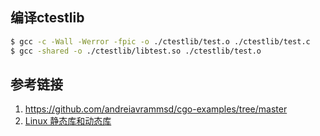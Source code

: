 ## 编译ctestlib
```bash
$ gcc -c -Wall -Werror -fpic -o ./ctestlib/test.o ./ctestlib/test.c
$ gcc -shared -o ./ctestlib/libtest.so ./ctestlib/test.o
```

## 参考链接
1. https://github.com/andreiavrammsd/cgo-examples/tree/master
1. [Linux 静态库和动态库](https://subingwen.cn/linux/library/)
